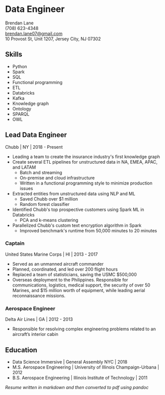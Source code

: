 # Data Engineer
Brendan Lane  
(708) 623-4348  
brendan.lane07@gmail.com  
10 Provost St, Unit 1207, Jersey City, NJ 07302

## Skills
- Python
- Spark
- SQL
- Functional programming
- ETL
- Databricks
- Kafka
- Knowledge graph
- Ontology
- SPARQL
- OWL

## Lead Data Engineer
Chubb | NY | 2018 - Present

- Leading a team to create the insurance industry's first knowledge graph
- Create several ETL pipelines for unstructured data in NA, EMEA, APAC, and LATAM
  - Batch and streaming
  - On-premise and cloud infrastructure
  - Written in a functional programming style to minimize production issues
- Extracted entities from unstructured data using NLP and ML
  - Saved Chubb over $1 million
  - Random forest classifier
- Identified Chubb's top prospective customers using Spark ML in Databricks
  - PCA and k-means clustering
- Parallelized Chubb's custom text encryption algorithm in Spark
  - Improved benchmark's runtime from 50,000 minutes to 20 minutes

### Captain
United States Marine Corps | HI | 2013 - 2017

- Served as an unmanned aircraft commander
- Planned, coordinated, and led over 200 flight hours
- Replaced a team of statisticians, saving the USMC $500,000
- Overseas deployment to the Philippines. Responsible for communications, logistics, medical support, the security of over 50 Marines, and $15 million worth of equipment, while leading aerial reconnaissance missions.

### Aerospace Engineer
Delta Air Lines | GA | 2012 - 2013

- Responsible for resolving complex engineering problems related to an aircraft’s interior cabin

## Education
- Data Science Immersive | General Assembly NYC | 2018
- M.S. Aerospace Engineering | University of Illinois Champaign-Urbana | 2012
- B.S. Aerospace Engineering | Illinois Institute of Technology	| 2011

_Resume written in markdown and then converted to pdf using pandoc_

